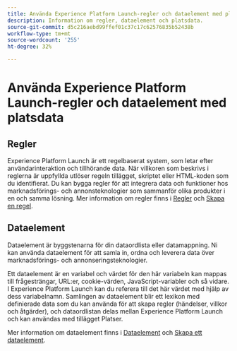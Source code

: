 ```yaml
---
title: Använda Experience Platform Launch-regler och dataelement med platsdata.
description: Information om regler, dataelement och platsdata.
source-git-commit: d5c216aebd99ffef01c37c17c62576835b52438b
workflow-type: tm+mt
source-wordcount: '255'
ht-degree: 32%

---
```



# Använda Experience Platform Launch-regler och dataelement med platsdata

## Regler

Experience Platform Launch är ett regelbaserat system, som letar efter användarinteraktion och tillhörande data. När villkoren som beskrivs i reglerna är uppfyllda utlöser regeln tillägget, skriptet eller HTML-koden som du identifierat. Du kan bygga regler för att integrera data och funktioner hos marknadsförings- och annonsteknologier som sammanför olika produkter i en och samma lösning. Mer information om regler finns i [Regler](https://experienceleague.adobe.com/docs/experience-platform/tags/ui/rules.html) och [Skapa en regel](https://experienceleague.adobe.com/docs/experience-platform/tags/ui/rules.html#create-a-rule).

## Dataelement

Dataelement är byggstenarna för din dataordlista eller datamappning. Ni kan använda dataelement för att samla in, ordna och leverera data över marknadsförings- och annonseringsteknologier.

Ett dataelement är en variabel och värdet för den här variabeln kan mappas till frågesträngar, URL:er, cookie-värden, JavaScript-variabler och så vidare. I Experience Platform Launch kan du referera till det här värdet med hjälp av dess variabelnamn. Samlingen av dataelement blir ett lexikon med definierade data som du kan använda för att skapa regler (händelser, villkor och åtgärder), och dataordlistan delas mellan Experience Platform Launch och kan användas med tillägget Platser.

Mer information om dataelement finns i [Dataelement](https://experienceleague.adobe.com/docs/experience-platform/tags/ui/data-elements.html) och [Skapa ett dataelement](https://experienceleague.adobe.com/docs/experience-platform/tags/ui/data-elements.html#create-a-data-element).

